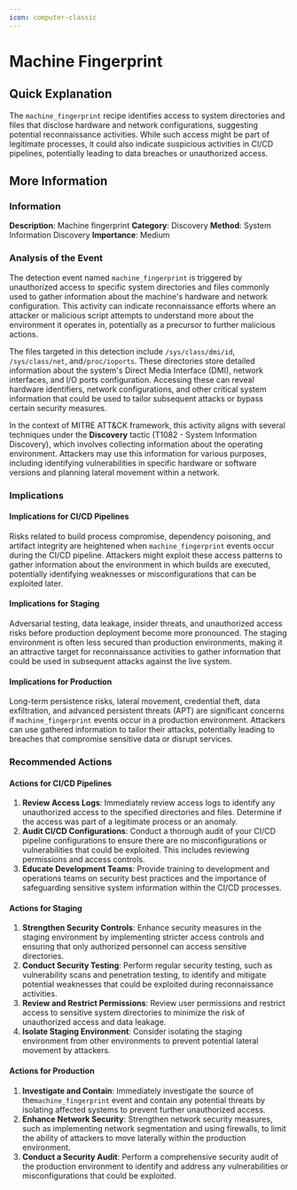```yaml
---
icon: computer-classic
---
```


# Machine Fingerprint

## Quick Explanation

The `machine_fingerprint` recipe identifies access to system directories and files that disclose hardware and network configurations, suggesting potential reconnaissance activities. While such access might be part of legitimate processes, it could also indicate suspicious activities in CI/CD pipelines, potentially leading to data breaches or unauthorized access.

## More Information

### Information

**Description**: Machine fingerprint **Category**: Discovery **Method**: System Information Discovery **Importance**: Medium

### Analysis of the Event

The detection event named `machine_fingerprint` is triggered by unauthorized access to specific system directories and files commonly used to gather information about the machine's hardware and network configuration. This activity can indicate reconnaissance efforts where an attacker or malicious script attempts to understand more about the environment it operates in, potentially as a precursor to further malicious actions.

The files targeted in this detection include `/sys/class/dmi/id`, `/sys/class/net`, and`/proc/ioports`. These directories store detailed information about the system's Direct Media Interface (DMI), network interfaces, and I/O ports configuration. Accessing these can reveal hardware identifiers, network configurations, and other critical system information that could be used to tailor subsequent attacks or bypass certain security measures.

In the context of MITRE ATT\&CK framework, this activity aligns with several techniques under the **Discovery** tactic (T1082 - System Information Discovery), which involves collecting information about the operating environment. Attackers may use this information for various purposes, including identifying vulnerabilities in specific hardware or software versions and planning lateral movement within a network.

### Implications

#### Implications for CI/CD Pipelines

Risks related to build process compromise, dependency poisoning, and artifact integrity are heightened when `machine_fingerprint` events occur during the CI/CD pipeline. Attackers might exploit these access patterns to gather information about the environment in which builds are executed, potentially identifying weaknesses or misconfigurations that can be exploited later.

#### Implications for Staging

Adversarial testing, data leakage, insider threats, and unauthorized access risks before production deployment become more pronounced. The staging environment is often less secured than production environments, making it an attractive target for reconnaissance activities to gather information that could be used in subsequent attacks against the live system.

#### Implications for Production

Long-term persistence risks, lateral movement, credential theft, data exfiltration, and advanced persistent threats (APT) are significant concerns if `machine_fingerprint` events occur in a production environment. Attackers can use gathered information to tailor their attacks, potentially leading to breaches that compromise sensitive data or disrupt services.

### Recommended Actions

#### Actions for CI/CD Pipelines

1. **Review Access Logs**: Immediately review access logs to identify any unauthorized access to the specified directories and files. Determine if the access was part of a legitimate process or an anomaly.
2. **Audit CI/CD Configurations**: Conduct a thorough audit of your CI/CD pipeline configurations to ensure there are no misconfigurations or vulnerabilities that could be exploited. This includes reviewing permissions and access controls.
3. **Educate Development Teams**: Provide training to development and operations teams on security best practices and the importance of safeguarding sensitive system information within the CI/CD processes.

#### Actions for Staging

1. **Strengthen Security Controls**: Enhance security measures in the staging environment by implementing stricter access controls and ensuring that only authorized personnel can access sensitive directories.
2. **Conduct Security Testing**: Perform regular security testing, such as vulnerability scans and penetration testing, to identify and mitigate potential weaknesses that could be exploited during reconnaissance activities.
3. **Review and Restrict Permissions**: Review user permissions and restrict access to sensitive system directories to minimize the risk of unauthorized access and data leakage.
4. **Isolate Staging Environment**: Consider isolating the staging environment from other environments to prevent potential lateral movement by attackers.

#### Actions for Production

1. **Investigate and Contain**: Immediately investigate the source of the`machine_fingerprint` event and contain any potential threats by isolating affected systems to prevent further unauthorized access.
2. **Enhance Network Security**: Strengthen network security measures, such as implementing network segmentation and using firewalls, to limit the ability of attackers to move laterally within the production environment.
3. **Conduct a Security Audit**: Perform a comprehensive security audit of the production environment to identify and address any vulnerabilities or misconfigurations that could be exploited.

